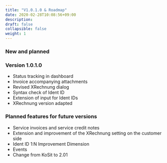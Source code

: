 ```yaml
---
title: "V1.0.1.0 & Roadmap"
date: 2020-02-28T10:08:56+09:00
description: 
draft: false
collapsible: false
weight: 1
---
```

### New and planned

### Version 1.0.1.0

- Status tracking in dashboard
- Invoice accompanying attachments
- Revised XRechnung dialog
- Syntax check of Ident ID
- Extension of input for Ident IDs
- XRechnung version adapted


### Planned features for future versions
- Service invoices and service credit notes
- Extension and improvement of the XRechnung setting on the customer side
- Ident ID 1:N Improvement Dimension
- Events
- Change from KoSit to 2.01



